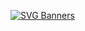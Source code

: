 [![SVG Banners](https://svg-banners.vercel.app/api?type=luminance&text1=LINKEDIN%20&width=800&height=400)](https://www.linkedin.com/in/josevidalg)
